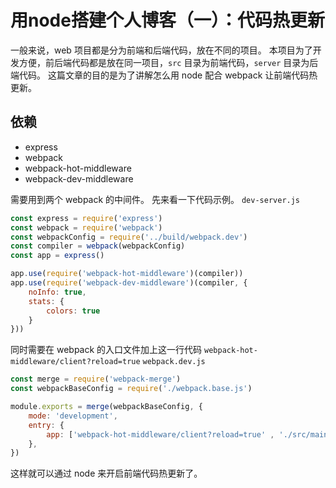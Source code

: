 # 用node搭建个人博客（一）：代码热更新
一般来说，web 项目都是分为前端和后端代码，放在不同的项目。
本项目为了开发方便，前后端代码都是放在同一项目，`src` 目录为前端代码，`server` 目录为后端代码。
这篇文章的目的是为了讲解怎么用 node 配合 webpack 让前端代码热更新。
## 依赖
* express
* webpack
* webpack-hot-middleware
* webpack-dev-middleware

需要用到两个 webpack 的中间件。
先来看一下代码示例。
`dev-server.js`
```js
const express = require('express')
const webpack = require('webpack')
const webpackConfig = require('../build/webpack.dev')
const compiler = webpack(webpackConfig)
const app = express()

app.use(require('webpack-hot-middleware')(compiler))
app.use(require('webpack-dev-middleware')(compiler, {
    noInfo: true,
    stats: {
        colors: true
    }
}))
```
同时需要在 webpack 的入口文件加上这一行代码 `webpack-hot-middleware/client?reload=true`
`webpack.dev.js`
```js
const merge = require('webpack-merge')
const webpackBaseConfig = require('./webpack.base.js')

module.exports = merge(webpackBaseConfig, {
    mode: 'development',
    entry: {
        app: ['webpack-hot-middleware/client?reload=true' , './src/main.js'] // 开启热模块更新
    },
})
```
这样就可以通过 node 来开启前端代码热更新了。
